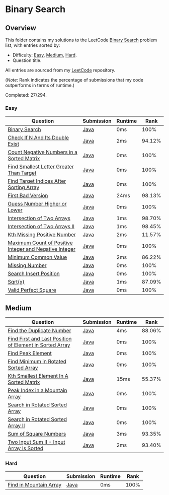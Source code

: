 # Binary Search

## Overview
This folder contains my solutions to the LeetCode [Binary Search](https://leetcode.com/problem-list/binary-search/) problem list,
with entries sorted by:
- Difficulty: [Easy](#easy), [Medium](#medium), [Hard](#hard).
- Question title.

All entries are sourced from my [LeetCode](https://github.com/shumarb/leetcode) repository.

(*Note*: Rank indicates the percentage of submissions that my code outperforms in terms of runtime.)

Completed: 27/294.

### Easy
| Question                                                                                                                                                     | Submission                                                                                                                         | Runtime | Rank   |
|--------------------------------------------------------------------------------------------------------------------------------------------------------------|------------------------------------------------------------------------------------------------------------------------------------|---------|--------|
| [Binary Search](https://leetcode.com/problems/binary-search/description/)                                                                                    | [Java](https://github.com/shumarb/leetcode/blob/main/submissions/java/BinarySearch.java)                                           | 0ms     | 100%   |
| [Check If N And Its Double Exist](https://leetcode.com/problems/check-if-n-and-its-double-exist/description/)                                                | [Java](https://github.com/shumarb/leetcode/blob/main/submissions/java/CheckIfNAndItsDoubleExist.java)                              | 2ms     | 94.12% |
| [Count Negative Numbers in a Sorted Matrix](https://leetcode.com/problems/count-negative-numbers-in-a-sorted-matrix/description/)                            | [Java](https://github.com/shumarb/leetcode/blob/main/submissions/java/CountNegativeNumbersInASortedMatrix.java)                    | 0ms     | 100%   |
| [Find Smallest Letter Greater Than Target](https://leetcode.com/problems/find-smallest-letter-greater-than-target/description/)                              | [Java](https://github.com/shumarb/leetcode/blob/main/submissions/java/FindSmallestLetterGreaterThanTarget.java)                    | 0ms     | 100%   |
| [Find Target Indices After Sorting Array](https://leetcode.com/problems/find-target-indices-after-sorting-array/description/)                                | [Java](https://github.com/shumarb/leetcode/blob/main/submissions/java/FindTargetIndicesAfterSortingArray.java)                     | 0ms     | 100%   |
| [First Bad Version](https://leetcode.com/problems/first-bad-version/description/)                                                                            | [Java](https://github.com/shumarb/leetcode/blob/main/submissions/java/FirstBadVersion.java)                                        | 24ms    | 98.13% |
| [Guess Number Higher or Lower](https://leetcode.com/problems/guess-number-higher-or-lower/description/)                                                      | [Java](https://github.com/shumarb/leetcode/blob/main/submissions/java/GuessNumberHigherOrLower.java)                               | 0ms     | 100%   |
| [Intersection of Two Arrays](https://leetcode.com/problems/intersection-of-two-arrays/description/)                                                          | [Java](https://github.com/shumarb/leetcode/blob/main/submissions/java/IntersectionofTwoArrays.java)                                | 1ms     | 98.70% |
| [Intersection of Two Arrays II](https://leetcode.com/problems/intersection-of-two-arrays-ii/description/)                                                    | [Java](https://github.com/shumarb/leetcode/blob/main/submissions/java/IntersectionofTwoArrays.java)                                | 1ms     | 98.45% |
| [Kth Missing Positive Number](https://leetcode.com/problems/kth-missing-positive-number/description/)                                                        | [Java](https://github.com/shumarb/leetcode/blob/main/submissions/java/KthMissingPositiveNumber.java)                               | 2ms     | 11.57% |
| [Maximum Count of Positive Integer and Negative Integer](https://leetcode.com/problems/maximum-count-of-positive-integer-and-negative-integer/description/)  | [Java](https://github.com/shumarb/leetcode/blob/main/submissions/java/MaximumCountOfPositiveIntegerAndNegativeInteger.java)        | 0ms     | 100%   |
| [Minimum Common Value](https://leetcode.com/problems/minimum-common-value/description/)                                                                      | [Java](https://github.com/shumarb/leetcode/blob/main/submissions/java/MinimumCommonValue.java)                                     | 2ms     | 86.22% |
| [Missing Number](https://leetcode.com/problems/missing-number/description/)                                                                                  | [Java](https://github.com/shumarb/leetcode/blob/main/submissions/java/MissingNumber.java)                                          | 0ms     | 100%   |
| [Search Insert Position](https://leetcode.com/problems/search-insert-position/description/)                                                                  | [Java](https://github.com/shumarb/leetcode/blob/main/submissions/java/SearchInsertPosition.java)                                   | 0ms     | 100%   |
| [Sqrt(x)](https://leetcode.com/problems/sqrtx/description/)                                                                                                  | [Java](https://github.com/shumarb/leetcode/blob/main/submissions/java/SqrtX.java)                                                  | 1ms     | 87.09% |
| [Valid Perfect Square](https://leetcode.com/problems/valid-perfect-square/description/)                                                                      | [Java](https://github.com/shumarb/leetcode/blob/main/submissions/java/ValidPerfectSquare.java)                                     | 0ms     | 100%   |

## Medium
| Question                                                                                                                                                       | Submission                                                                                                                 | Runtime | Rank   |
|----------------------------------------------------------------------------------------------------------------------------------------------------------------|----------------------------------------------------------------------------------------------------------------------------|---------|--------|
| [Find the Duplicate Number](https://leetcode.com/problems/find-the-duplicate-number/description/)                                                              | [Java](https://github.com/shumarb/leetcode/blob/main/submissions/java/FindTheDuplicateNumber.java)                         | 4ms     | 88.06% |
| [Find First and Last Position of Element in Sorted Array](https://leetcode.com/problems//find-first-and-last-position-of-element-in-sorted-array/description/) | [Java](https://github.com/shumarb/leetcode/blob/main/submissions/java/FindFirstAndLastPositionOfElementInSortedArray.java) | 0ms     | 100%   |
| [Find Peak Element](https://leetcode.com/problems/find-peak-element/description/)                                                                              | [Java](https://github.com/shumarb/leetcode/blob/main/submissions/java/FindPeakElement.java)                                | 0ms     | 100%   |
| [Find Minimum in Rotated Sorted Array](https://leetcode.com/problems/find-minimum-in-rotated-sorted-array/description/)                                        | [Java](https://github.com/shumarb/leetcode/blob/main/submissions/java/FindMinimumInRotatedSortedArray.java)                | 0ms     | 100%   |
| [Kth Smallest Element In A Sorted Matrix](https://leetcode.com/problems/kth-smallest-element-in-a-sorted-matrix/description/)                                  | [Java](https://github.com/shumarb/leetcode/blob/main/submissions/java/KthSmallestElementInASortedMatrix.java)              | 15ms    | 55.37% |
| [Peak Index in a Mountain Array](https://leetcode.com/problems/peak-index-in-a-mountain-array/description/)                                                    | [Java](https://github.com/shumarb/leetcode/blob/main/submissions/java/PeakIndexInAMountainArray.java)                      | 0ms     | 100%   |
| [Search in Rotated Sorted Array](https://leetcode.com/problems/search-in-rotated-sorted-array/description/)                                                    | [Java](https://github.com/shumarb/leetcode/blob/main/submissions/java/SearchInRotatedSortedArray.java)                     | 0ms     | 100%   |
| [Search in Rotated Sorted Array II](https://leetcode.com/problems/search-in-rotated-sorted-array-ii/description/)                                              | [Java](https://github.com/shumarb/leetcode/blob/main/submissions/java/SearchInRotatedSortedArrayTwo.java)                  | 0ms     | 100%   |
| [Sum of Square Numbers](https://leetcode.com/problems/sum-of-square-numbers/description/)                                                                      | [Java](https://github.com/shumarb/leetcode/blob/main/submissions/java/SumOfSquareNumbers.java)                             | 3ms     | 93.35% |
| [Two Input Sum II - Input Array Is Sorted](https://leetcode.com/problems/two-sum-ii-input-array-is-sorted/description/)                                        | [Java](https://github.com/shumarb/leetcode/blob/main/submissions/java/TwoInputSumTwoInputArrayIsSorted.java)               | 2ms     | 93.40% |

### Hard
| Question                                                                                    | Submission                                                                                       | Runtime | Rank   |
|---------------------------------------------------------------------------------------------|--------------------------------------------------------------------------------------------------|---------|--------|
| [Find in Mountain Array](https://leetcode.com/problems/find-in-mountain-array/description/) | [Java](https://github.com/shumarb/leetcode/blob/main/submissions/java/FindInMountainArray.java)  | 0ms     | 100%   |
